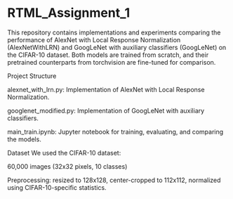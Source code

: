 # RTML_Assignment_1

This repository contains implementations and experiments comparing the performance of AlexNet with Local Response Normalization (AlexNetWithLRN) and GoogLeNet with auxiliary classifiers (GoogLeNet) on the CIFAR-10 dataset. Both models are trained from scratch, and their pretrained counterparts from torchvision are fine-tuned for comparison.

Project Structure

alexnet_with_lrn.py: Implementation of AlexNet with Local Response Normalization.

googlenet_modified.py: Implementation of GoogLeNet with auxiliary classifiers.

main_train.ipynb: Jupyter notebook for training, evaluating, and comparing the models.

Dataset
We used the CIFAR-10 dataset:

60,000 images (32x32 pixels, 10 classes)

Preprocessing: resized to 128x128, center-cropped to 112x112, normalized using CIFAR-10-specific statistics.

